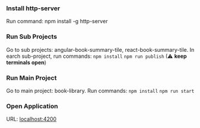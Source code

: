 ### Install http-server
Run command: npm install -g http-server

### Run Sub Projects
Go to sub projects: angular-book-summary-tile, react-book-summary-tile. In earch sub-project, run commands:
`npm install`
`npm run publish` (⚠ **keep terminals open**)

### Run Main Project
Go to main project: book-library. Run commands:
`npm install`
`npm run start`

### Open Application
URL: [localhost:4200](localhost:4200)
